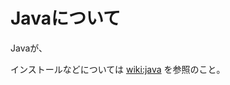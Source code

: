 # Javaについて

Javaが、

インストールなどについては [wiki:java](https://github.com/snjxnksm/practice/wiki/Java) を参照のこと。  
